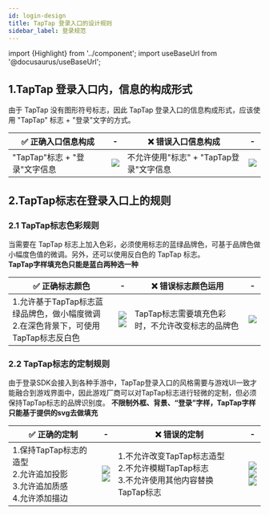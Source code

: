 ```yaml
---
id: login-design
title: TapTap 登录入口的设计规则
sidebar_label: 登录规范
---
```

import {Highlight} from '../component';
import useBaseUrl from '@docusaurus/useBaseUrl';

## 1.TapTap 登录入口内，信息的构成形式
由于 TapTap 没有图形符号标志，因此 TapTap 登录入口的信息构成形式，应该使用 "TapTap" 标志 + "登录"文字的方式。

✅ 正确入口信息构成 |- | ❌ 错误入口信息构成 | -|
| ------ | ------ |------ |------ |
| <Highlight color="#15c5ce">"TapTap"标志   +   "登录"文字信息</Highlight>   |![](/img/design-1.1.png) |<Highlight color='#f00'> 不允许使用"标志"  +  "TapTap登录"文字信息 </Highlight>  | ![](/img/design-1.2.png)


## 2.TapTap标志在登录入口上的规则

### 2.1 TapTap标志色彩规则
当需要在 TapTap 标志上加入色彩，必须使用标志的蓝绿品牌色，可基于品牌色做小幅度色值的微调。另外，还可以使用反白色的 TapTap 标志。  
**TapTap字样填充色只能是蓝白两种选一种**

✅ 正确标志颜色 |- | ❌ 错误标志颜色运用 | -|
| ------ | ------ |------ |------ |
| <Highlight color="#15c5ce">1.允许基于TapTap标志蓝绿品牌色，做小幅度微调 <br/>2.在深色背景下，可使用TapTap标志反白色  </Highlight>  |![](/img/design-2.1.1.png)<br/> ![](/img/design-2.1.2.png)| <Highlight color='#f00'>TapTap标志需要填充色彩时，不允许改变标志的品牌色 </Highlight> | ![](/img/design-2.1.3.png)

### 2.2 TapTap标志的定制规则
由于登录SDK会接入到各种手游中，TapTap登录入口的风格需要与游戏UI一致才能融合到游戏界面中，因此游戏厂商可以对TapTap标志进行轻微的定制，但必须保持TapTap标志的品牌识别度。 
**不限制外框、背景、“登录”字样，TapTap字样只能基于提供的svg去做填充**

✅ 正确的定制 |- | ❌ 错误的定制 | -|
| ------ | ------ |------ |------ |
| <Highlight color="#15c5ce">1.保持TapTap标志的造型<br/>2.允许追加投影<br/>3.允许追加质感<br/>4.允许添加描边  </Highlight> |![](/img/design-2.2.1.png)<br/> ![](/img/design-2.2.2.png)| <Highlight color='#f00'>1.不允许改变TapTap标志造型<br/>2.不允许模糊TapTap标志<br/>3.不允许使用其他内容替换TapTap标志 </Highlight> | ![](/img/design-2.2.3.png)<br/>![](/img/design-2.2.4.png)<br/>![](/img/design-2.2.5.png)

<!-- <table>
<tbody>
	<tr>
	<th colSpan={2}>✅ 正确标志颜色</th>
	<th colSpan={2}>❌ 错误标志颜色运用 </th>
	</tr>
	<tr >
	<td><Highlight color="#15c5ce">1.允许基于TapTap标志蓝绿品牌色，做小幅度微调 <br/>2.在深色背景下，可使用TapTap标志反白色  </Highlight></td>
	<td><img src={useBaseUrl('/img/design-2.1.1.png')} alt="" /></td>
	<td><Highlight color='#f00'>TapTap标志需要填充色彩时，不允许改变标志的品牌色 </Highlight> </td>
	<td><img src={useBaseUrl('/img/design-2.1.3.png')} alt="" /></td>
	</tr>
</tbody>
</table> -->


